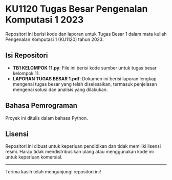 # KU1120 Tugas Besar Pengenalan Komputasi 1 2023

Repositori ini berisi kode dan laporan untuk Tugas Besar 1 dalam mata kuliah Pengenalan Komputasi 1 (KU1120) tahun 2023.

## Isi Repositori

- **TB1 KELOMPOK 11.py**: File ini berisi kode sumber untuk tugas besar kelompok 11.
- **LAPORAN TUGAS BESAR 1.pdf**: Dokumen ini berisi laporan lengkap mengenai tugas besar yang telah diselesaikan, termasuk penjelasan mengenai solusi dan analisis yang dilakukan.

## Bahasa Pemrograman

Proyek ini ditulis dalam bahasa Python.

## Lisensi

Repositori ini dibuat untuk keperluan pendidikan dan tidak memiliki lisensi resmi. Harap tidak mendistribusikan ulang atau menggunakan kode ini untuk keperluan komersial.

---

Terima kasih telah mengunjungi repositori ini!
